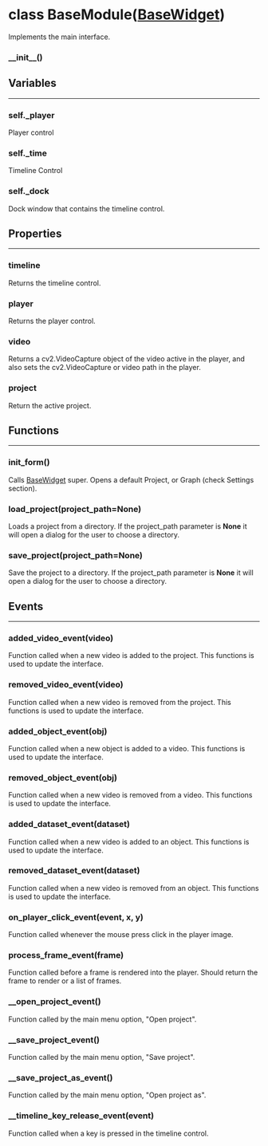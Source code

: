 # class BaseModule([BaseWidget](http://pyforms.readthedocs.io/en/v1.0.beta/api-documentation/basewidget/))

Implements the main interface.

### \_\_init\_\_()


## **Variables**
***************************

### self._player

Player control

### self._time

Timeline Control

### self._dock

Dock window that contains the timeline control.


## **Properties**
***************************

### timeline

Returns the timeline control.

### player

Returns the player control.
	
### video

Returns a cv2.VideoCapture object of the video active in the player, and also sets the cv2.VideoCapture or video path in the player.

### project

Return the active project.

## **Functions**
***************************

### init_form()

Calls [BaseWidget](http://pyforms.readthedocs.io/en/v1.0.beta/api-documentation/basewidget/) super.
Opens a default Project, or Graph (check Settings section).

### load_project(project_path=None)

Loads a project from a directory.
If the project_path parameter is **None** it will open a dialog for the user to choose a directory.

### save_project(project_path=None)

Save the project to a directory.
If the project_path parameter is **None** it will open a dialog for the user to choose a directory.

## **Events**
***************************

### added_video_event(video)

Function called when a new video is added to the project.
This functions is used to update the interface.

### removed_video_event(video)

Function called when a new video is removed from the project.
This functions is used to update the interface.

### added_object_event(obj)

Function called when a new object is added to a video.
This functions is used to update the interface.

### removed_object_event(obj)

Function called when a new video is removed from a video.
This functions is used to update the interface.

### added_dataset_event(dataset)

Function called when a new video is added to an object.
This functions is used to update the interface.

### removed_dataset_event(dataset)

Function called when a new video is removed from an object.
This functions is used to update the interface.

### on_player_click_event(event, x, y)

Function called whenever the mouse press click in the player image.

### process_frame_event(frame)

Function called before a frame is rendered into the player.
Should return the frame to render or a list of frames.

### \_\_open_project_event()

Function called by the main menu option, "Open project".

### \_\_save_project_event()

Function called by the main menu option, "Save project".

### \_\_save_project_as_event()

Function called by the main menu option, "Open project as".
	
### \_\_timeline_key_release_event(event)

Function called when a key is pressed in the timeline control.

